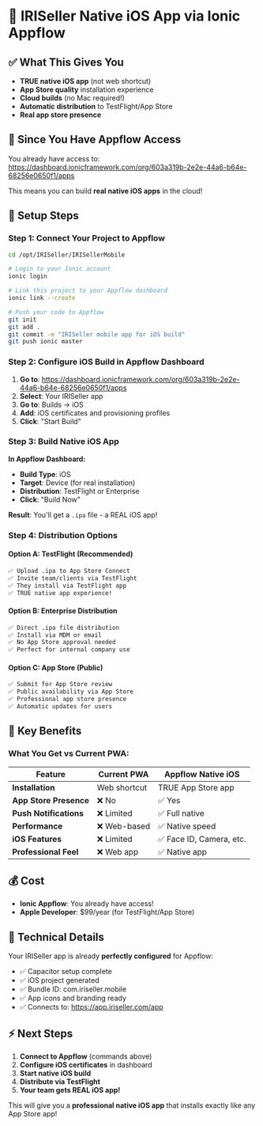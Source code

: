 # 🚀 IRISeller Native iOS App via Ionic Appflow

## ✅ What This Gives You
- **TRUE native iOS app** (not web shortcut)
- **App Store quality** installation experience  
- **Cloud builds** (no Mac required!)
- **Automatic distribution** to TestFlight/App Store
- **Real app store presence**

## 🎯 Since You Have Appflow Access

You already have access to: https://dashboard.ionicframework.com/org/603a319b-2e2e-44a6-b64e-68256e0650f1/apps

This means you can build **real native iOS apps** in the cloud!

## 📱 Setup Steps

### Step 1: Connect Your Project to Appflow

```bash
cd /opt/IRISeller/IRISellerMobile

# Login to your Ionic account
ionic login

# Link this project to your Appflow dashboard
ionic link --create

# Push your code to Appflow
git init
git add .
git commit -m "IRISeller mobile app for iOS build"
git push ionic master
```

### Step 2: Configure iOS Build in Appflow Dashboard

1. **Go to**: https://dashboard.ionicframework.com/org/603a319b-2e2e-44a6-b64e-68256e0650f1/apps
2. **Select**: Your IRISeller app
3. **Go to**: Builds → iOS
4. **Add**: iOS certificates and provisioning profiles
5. **Click**: "Start Build"

### Step 3: Build Native iOS App

**In Appflow Dashboard:**
- **Build Type**: iOS
- **Target**: Device (for real installation)  
- **Distribution**: TestFlight or Enterprise
- **Click**: "Build Now"

**Result**: You'll get a `.ipa` file - a REAL iOS app!

### Step 4: Distribution Options

#### Option A: TestFlight (Recommended)
```bash
✅ Upload .ipa to App Store Connect
✅ Invite team/clients via TestFlight  
✅ They install via TestFlight app
✅ TRUE native app experience!
```

#### Option B: Enterprise Distribution  
```bash
✅ Direct .ipa file distribution
✅ Install via MDM or email
✅ No App Store approval needed
✅ Perfect for internal company use
```

#### Option C: App Store (Public)
```bash
✅ Submit for App Store review
✅ Public availability via App Store
✅ Professional app store presence
✅ Automatic updates for users
```

## 🎯 Key Benefits

### What You Get vs Current PWA:

| Feature | Current PWA | Appflow Native iOS |
|---------|-------------|-------------------|
| **Installation** | Web shortcut | TRUE App Store app |
| **App Store Presence** | ❌ No | ✅ Yes |
| **Push Notifications** | ❌ Limited | ✅ Full native |
| **Performance** | ❌ Web-based | ✅ Native speed |
| **iOS Features** | ❌ Limited | ✅ Face ID, Camera, etc. |
| **Professional Feel** | ❌ Web app | ✅ Native app |

## 💰 Cost
- **Ionic Appflow**: You already have access!
- **Apple Developer**: $99/year (for TestFlight/App Store)

## 🔧 Technical Details

Your IRISeller app is already **perfectly configured** for Appflow:
- ✅ Capacitor setup complete
- ✅ iOS project generated  
- ✅ Bundle ID: com.iriseller.mobile
- ✅ App icons and branding ready
- ✅ Connects to: https://app.iriseller.com/app

## ⚡ Next Steps

1. **Connect to Appflow** (commands above)
2. **Configure iOS certificates** in dashboard
3. **Start native iOS build**
4. **Distribute via TestFlight**
5. **Your team gets REAL iOS app!**

This will give you a **professional native iOS app** that installs exactly like any App Store app!
